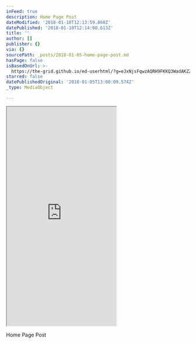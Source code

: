```yaml
---
inFeed: true
description: Home Page Post
dateModified: '2018-01-10T12:13:59.860Z'
datePublished: '2018-01-10T12:14:00.613Z'
title: ''
author: []
publisher: {}
via: {}
sourcePath: _posts/2018-01-05-home-page-post.md
hasPage: false
isBasedOnUrl: >-
  https://the-grid.github.io/ed-userhtml/?g=eJxNjsFqwzAQRH9FKKQ3WadAKZZzyh_kHrbyynJxJKMdR_Tvq5BgetnDLPPm9aRi4eB0BFb5shZ1Brh0Pt_tnMAJLWLG-XsDcrpFkgiaHI2P9tsKf7T6TYp3qO0eTxeEqpVfSMTpN828W-YF0WokkJGYq_F5S3A60CKsh-tzSh12eG9p6MWXeYUi-U1ePZd22XUhhFzu3X_rOo8TQ7ofaRqRinDjbwjmUw-9fcGGP94sWyU
starred: false
datePublishedOriginal: '2018-01-05T13:00:09.574Z'
_type: MediaObject

---
```

<iframe src="https://the-grid.github.io/ed-userhtml/?g=eJyFkMFuwjAQRH_FWqnHxIRiQVEcfqInLmgdG8eQEMu7aYGvx21aqeqh3eNqd-bN1NSmEFkEqwEpFm4wzhbzEoRFxuIeLtZdNVSLzwHBt-g0sLuyPOEbfh-3HSZyrGHiY7EBQanV0DFH2kpJEdO5RDsaV7bjICN6N5uVJ4KmlrNKU6NoeyT6SdOHyxlEl9zxbz25Wu5f_XKRKn9f7WUGxeQ_gA6mxyzR1GHw_2P9kvmCjH5nJmKXdKUqpTbqZV2p5zUI7LMDj1MKFIYxx-Zbn-t5D5a7be7sCYQZk82PkLuTOSo2Dz-MfHg" height="600" style=""></iframe>

Home Page Post